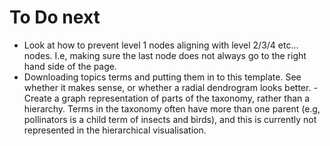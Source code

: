 # To Do next
- Look at how to prevent level 1 nodes aligning with level 2/3/4 etc... nodes. I.e, making sure the last node does not always go to the right hand side of the page. 
- Downloading topics terms and putting them in to this template. See whether it makes sense, or whether a radial dendrogram looks better. 
-Create a graph representation of parts of the taxonomy, rather than a hierarchy. Terms in the taxonomy often have more than one parent (e.g, pollinators is a child term of insects and birds), and this is currently not represented in the hierarchical visualisation. 
